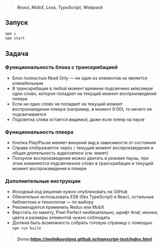 > ##### React, MobX, Less, TypeScript, Webpack

## Запуск

```javascript
npm i
npm start
```

## Задача

### Функциональность блока с транскрибацией

- Блок полностью Read Only — ни один из элементов *не* является кликабельным
- В транскрибации в любой момент времени подсвечено *максимум* одно слово, которое попадает на текущий момент воспроизведения плеера
- Если ни одно слово не попадает на текущий момент воспроизведения плеера (например, в момент 0:00), то ничего не подсвечивается
- Подсветка слова остается видимой, даже если плеер на паузе

### Функциональность плеера

- Кнопка Play/Pause меняет внешний вид в зависимости от состояния
- Справа отображается через `/` текущий момент воспроизведения и общая длительность аудиозаписи (см. макет)
- Ползунок воспроизведения можно двигать в режиме паузы, при этом изменяются подсвеченное слово в транскрибации и текущий момент воспроизведения в плеере

### Дополнительные инструкции

- Исходный код решения нужно опубликовать на GitHub
- Обязательно использовать ES6 (без TypeScript) и React, остальные библиотеки и технологии — по выбору
- Рекомендуется применить Redux или MobX
- Верстать по макету, Pixel Perfect необязательно, шрифт Arial; иконки, цвета и размеры элементов нужно соблюдать
- Должна быть возможность собрать готовую страницу с помощью `npm run build`

> ##### Demo https://melnikovslava.github.io/transcript-test/index.html
